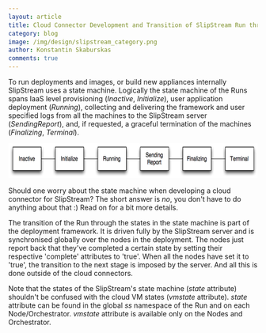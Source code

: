 ```yaml
---
layout: article
title: Cloud Connector Development and Transition of SlipStream Run through State Machine
category: blog
image: /img/design/slipstream_category.png
author: Konstantin Skaburskas
comments: true
---
```


To run deployments and images, or build new appliances internally SlipStream 
uses a state machine.  Logically the state machine of the Runs spans IaaS level provisioning 
(*Inactive*, *Initialize*), user application deployment (*Running*), collecting and 
delivering the framework and user specified logs from all the machines to the 
SlipStream server (*SendingReport*), and, if requested, a graceful termination 
of the machines (*Finalizing*, *Terminal*).

<a href="/img/content/current-state-machine.png" target="_blank">
  <img src="/img/content/current-state-machine.png" alt="State Machine" 
       width="650px" height="70px"/>
</a>

Should one worry about the state machine when developing a cloud connector for 
SlipStream? The short answer is _no_, you don't have to do anything about that :) 
Read on for a bit more details.

The transition of the Run through the states in the state machine is part of the 
deployment framework.  It is driven fully by the SlipStream server and is synchronised 
globally over the nodes in the deployment.  The nodes just report back that they've 
completed a certain state by setting their respective 'complete' attributes to 
'true'.  When all the nodes have set it to 'true', the transition to the next 
stage is imposed by the server.  And all this is done outside of the cloud connectors.

Note that the states of the SlipStream's state machine (*state* attribute) shouldn't be 
confused with the cloud VM states (*vmstate* attribute).  *state* attribute can 
be found in the global *ss* namespace of the Run and on each Node/Orchestrator. 
*vmstate* attribute is available only on the Nodes and Orchestrator.

